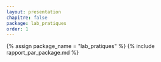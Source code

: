 ```yaml
---
layout: presentation
chapitre: false
package: lab_pratiques
order: 1
---
```


{% assign package_name = "lab_pratiques" %}
{% include rapport_par_package.md %}